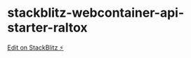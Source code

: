 # stackblitz-webcontainer-api-starter-raltox

[Edit on StackBlitz ⚡️](https://stackblitz.com/edit/stackblitz-webcontainer-api-starter-raltox)
